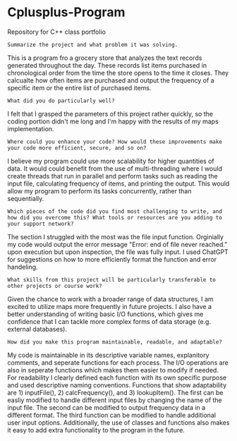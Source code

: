 # Cplusplus-Program
Repository for C++ class portfolio

    Summarize the project and what problem it was solving.
This is a program fro a grocery store that analyzes the text records generated throughout the day. These records list items purchased in chronological order from the time the store opens to the time it closes. They calcualte how often items are purchased and output the frequency of a specific item or the entire list of purchased items.

    What did you do particularly well?
I felt that I grasped the parameters of this project rather quickly, so the coding portion didn't me long and I'm happy with the results of my maps implementation. 

    Where could you enhance your code? How would these improvements make your code more efficient, secure, and so on?
    
I believe my program could use more scalability for higher quantities of data. It would could benefit from the use of multi-threading where I would create threads that run in parallel and perform tasks such as reading the input file, calculating frequency of items, and printing the output. This would allow my program to perform its tasks concurrently, rather than sequentially. 

    Which pieces of the code did you find most challenging to write, and how did you overcome this? What tools or resources are you adding to your support network?
The section I struggled with the most was the file input function. Orginially my code would output the error message "Error: end of file never reached." upon execution but upon inspection, the file was fully input. I used ChatGPT for suggestions on how to more efficiently format the function and error handeling. 

    What skills from this project will be particularly transferable to other projects or course work?
Given the chance to work with a broader range of data structures, I am excited to utilize maps more frequently in future projects. I also have a better understanding of writing basic I/O functions, which gives me confidence that I can tackle more complex forms of data storage (e.g. external databases). 

    How did you make this program maintainable, readable, and adaptable?
My code is maintainable in its descriptive variable names, explanitory comments, and seperate functions for each process. The I/O operations are also in seperate functions which makes them easier to modify if needed. For readability I clearly defined each function with its own specific purpose and used descriptive naming conventions. Functions that show adaptability are 1) inputFile(), 2) calcFrequency(), and 3) lookupItem(). The first can be easliy modified to handle different input files by changing the name of the input file. The second can be modified to output frequency data in a different format. The third function can be modified to handle additional user input options. Additionally, the use of classes and functions also makes it easy to add extra functionality to the program in the future. 
